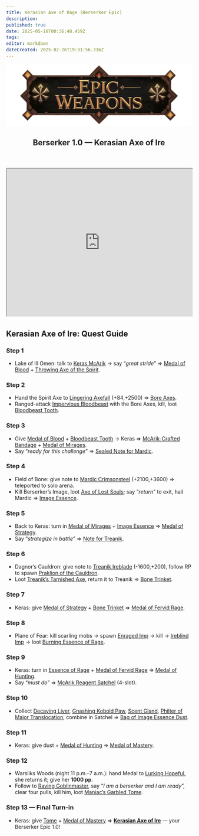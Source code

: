 ```yaml
---
title: Kerasian Axe of Rage (Berserker Epic)
description: 
published: true
date: 2025-05-18T00:36:48.459Z
tags: 
editor: markdown
dateCreated: 2025-02-26T19:31:56.316Z
---
```


<article class="class-wrapper">
<header class="hero-card"><img src="/epicweapons.webp" alt="Epic Weapons Banner" class="hero-banner"><div class="title-card"><h1 class="hero-title"><span>Berserker 1.0 — Kerasian Axe of Ire</span></h1></div></header>
<iframe src="https://eqdb.net/item/detail/2068299" width="100%" height="400"></iframe>
<h2>Kerasian Axe of Ire: Quest Guide</h2>
<div class="quest-card"><h3>Step 1</h3><ul><li>Lake of Ill Omen: talk to <a href="https://eqdb.net/npc/detail/85154">Keras McArik</a> → say “<em>great stride</em>” ⇒ <a href="https://eqdb.net/item/detail/60190">Medal of Blood</a> + <a href="https://eqdb.net/item/detail/60189">Throwing Axe of the Spirit</a>.</li></ul></div>
<div class="quest-card"><h3>Step 2</h3><ul><li>Hand the Spirit Axe to <a href="https://eqdb.net/npc/detail/85091">Lingering Axefall</a> (+84,+2500) ⇒ <a href="https://eqdb.net/item/detail/60191">Bore Axes</a>.</li><li>Ranged-attack <a href="https://eqdb.net/npc/detail/85225">Impervious Bloodbeast</a> with the Bore Axes, kill, loot <a href="https://eqdb.net/item/detail/60192">Bloodbeast Tooth</a>.</li></ul></div>
<div class="quest-card"><h3>Step 3</h3><ul><li>Give <a href="https://eqdb.net/item/detail/60190">Medal of Blood</a> + <a href="https://eqdb.net/item/detail/60192">Bloodbeast Tooth</a> → Keras ⇒ <a href="https://eqdb.net/item/detail/60193">McArik-Crafted Bandage</a> + <a href="https://eqdb.net/item/detail/60194">Medal of Mirages</a>.</li><li>Say “<em>ready for this challenge</em>” ⇒ <a href="https://eqdb.net/item/detail/60195">Sealed Note for Mardic</a>.</li></ul></div>
<div class="quest-card"><h3>Step 4</h3><ul><li>Field of Bone: give note to <a href="https://eqdb.net/npc/detail/78100">Mardic Crimsonsteel</a> (+2100,+3600) ⇒ teleported to solo arena.</li><li>Kill Berserker’s Image, loot <a href="https://eqdb.net/item/detail/5658">Axe of Lost Souls</a>; say “<em>return</em>” to exit, hail Mardic ⇒ <a href="https://eqdb.net/item/detail/60196">Image Essence</a>.</li></ul></div>
<div class="quest-card"><h3>Step 5</h3><ul><li>Back to Keras: turn in <a href="https://eqdb.net/item/detail/60194">Medal of Mirages</a> + <a href="https://eqdb.net/item/detail/60196">Image Essence</a> ⇒ <a href="https://eqdb.net/item/detail/60198">Medal of Strategy</a>.</li><li>Say “<em>strategize in battle</em>” ⇒ <a href="https://eqdb.net/item/detail/60199">Note for Treanik</a>.</li></ul></div>
<div class="quest-card"><h3>Step 6</h3><ul><li>Dagnor’s Cauldron: give note to <a href="https://eqdb.net/npc/detail/70032">Treanik Ireblade</a> (-1600,+200), follow RP to spawn <a href="https://eqdb.net/npc/detail/70000">Praklion of the Cauldron</a>.</li><li>Loot <a href="https://eqdb.net/item/detail/60200">Treanik’s Tarnished Axe</a>, return it to Treanik ⇒ <a href="https://eqdb.net/item/detail/60201">Bone Trinket</a>.</li></ul></div>
<div class="quest-card"><h3>Step 7</h3><ul><li>Keras: give <a href="https://eqdb.net/item/detail/60198">Medal of Strategy</a> + <a href="https://eqdb.net/item/detail/60201">Bone Trinket</a> ⇒ <a href="https://eqdb.net/item/detail/60202">Medal of Fervid Rage</a>.</li></ul></div>
<div class="quest-card"><h3>Step 8</h3><ul><li>Plane of Fear: kill scarling mobs → spawn <a href="https://eqdb.net/npc/detail/72108">Enraged Imp</a> → kill → <a href="https://eqdb.net/npc/detail/72069">Ireblind Imp</a> → loot <a href="https://eqdb.net/item/detail/60203">Burning Essence of Rage</a>.</li></ul></div>
<div class="quest-card"><h3>Step 9</h3><ul><li>Keras: turn in <a href="https://eqdb.net/item/detail/60203">Essence of Rage</a> + <a href="https://eqdb.net/item/detail/60202">Medal of Fervid Rage</a> ⇒ <a href="https://eqdb.net/item/detail/60204">Medal of Hunting</a>.</li><li>Say “<em>must do</em>” ⇒ <a href="https://eqdb.net/item/detail/60205">McArik Reagent Satchel</a> (4-slot).</li></ul></div>
<div class="quest-card"><h3>Step 10</h3><ul><li>Collect <a href="https://eqdb.net/item/detail/60206">Decaying Liver</a>, <a href="https://eqdb.net/item/detail/60207">Gnashing Kobold Paw</a>, <a href="https://eqdb.net/item/detail/60208">Scent Gland</a>, <a href="https://eqdb.net/item/detail/96467">Philter of Major Translocation</a>; combine in Satchel ⇒ <a href="https://eqdb.net/item/detail/60209">Bag of Image Essence Dust</a>.</li></ul></div>
<div class="quest-card"><h3>Step 11</h3><ul><li>Keras: give dust + <a href="https://eqdb.net/item/detail/60204">Medal of Hunting</a> ⇒ <a href="https://eqdb.net/item/detail/60210">Medal of Mastery</a>.</li></ul></div>
<div class="quest-card"><h3>Step 12</h3><ul><li>Warsliks Woods (night 11 p.m.–7 a.m.): hand Medal to <a href="https://eqdb.net/npc/detail/79115">Lurking Hopeful</a>, she returns it; give her <strong>1000 pp</strong>.</li><li>Follow to <a href="https://eqdb.net/npc/detail/79127">Raving Goblinmaster</a>, say “<em>I am a berserker and I am ready</em>”, clear four pulls, kill him, loot <a href="https://eqdb.net/item/detail/60211">Maniac’s Garbled Tome</a>.</li></ul></div>
<div class="quest-card"><h3>Step 13 — Final Turn-in</h3><ul><li>Keras: give <a href="https://eqdb.net/item/detail/60211">Tome</a> + <a href="https://eqdb.net/item/detail/60210">Medal of Mastery</a> ⇒ <strong><a href="https://eqdb.net/item/detail/2068299">Kerasian Axe of Ire</a></strong> — your Berserker Epic 1.0!</li></ul></div>
</article>

